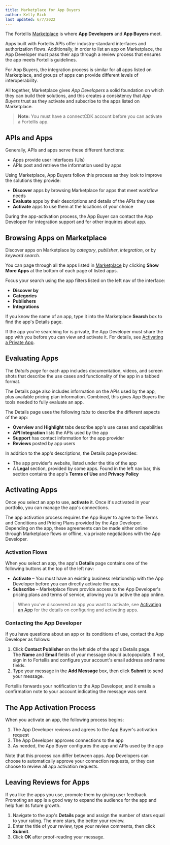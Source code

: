 ```yaml
---
title: Marketplace for App Buyers
author: Kelly Rich
last updated: 6/7/2022
---
```


The Fortellis [Marketplace]($[marketplaceUrl]) is where **App Developers** and **App Buyers** meet.

Apps built with Fortellis APIs offer industry-standard interfaces and authorization flows. Additionally, in order to list an app on Marketplace, the App Developer must pass their app through a review process that ensures the app meets Fortellis guidelines.

For App Buyers, the integration process is similar for all apps listed on Marketplace, and groups of apps can provide different levels of interoperability.

All together, Marketplace gives *App Developers* a solid foundation on which they can build their solutions, and this creates a consistency that *App Buyers* trust as they activate and subscribe to the apps listed on Marketplace.

> **Note:** You must have a connectCDK account before you can activate a Fortellis app.

## APIs and Apps

Generally, APIs and apps serve these different functions:

* Apps provide user interfaces (UIs)
* APIs post and retrieve the information used by apps

Using Marketplace, App Buyers follow this process as they look to improve the solutions they provide:

* **Discover** apps by browsing Marketplace for apps that meet workflow needs
* **Evaluate** apps by their descriptions and details of the APIs they use
* **Activate** apps to use them at the locations of your choice

During the app-activation process, the App Buyer can contact the App Developer for integration support and for other inquiries about app.

## Browsing Apps on Marketplace

Discover apps on Marketplace by *category*, *publisher*, *integration*, or by *keyword search*.

You can page through all the apps listed in [Marketplace]($[marketplaceUrl]) by clicking **Show More Apps** at the bottom of each page of listed apps.

Focus your search using the app filters listed on the left nav of the interface:

* **Discover by**
* **Categories**
* **Publishers**
* **Integrations**

If you know the name of an app, type it into the Marketplace **Search** box to find the app's Details page.

If the app you're searching for is private, the App Developer must share the app with you before you can view and activate it. For details, see [Activating a Private App](/docs/marketplace-for-app-buyers/marketplace-for-apps/activating-private-apps).

## Evaluating Apps

The *Details page* for each app includes documentation, videos, and screen shots that describe the use cases and functionality of the app in a tabbed format.

The Details page also includes information on the APIs used by the app, plus available pricing plan information. Combined, this gives App Buyers the tools needed to fully evaluate an app.

The Details page uses the following *tabs* to describe the different aspects of the app:

* **Overview** and **Highlight** tabs describe app's use cases and capabilities
* **API Integration** lists the APIs used by the app
* **Support** has contact information for the app provider
* **Reviews** posted by app users

In addition to the app's descriptions, the Details page provides:

* The app provider's website, listed under the title of the app
* A **Legal** section, provided by some apps. Found in the left nav bar, this section contains the app's **Terms of Use** and **Privacy Policy**

## Activating Apps

Once you select an app to use, **activate** it. Once it's activated in your portfolio, you can manage the app's connections.

The app activation process requires the App Buyer to agree to the Terms and Conditions and Pricing Plans provided by the App Developer. Depending on the app, these agreements can be made either online through Marketplace flows or offline, via private negotiations with the App Developer.

### Activation Flows

When you select an app, the app's **Details** page contains one of the following buttons at the top of the left nav:

* **Activate** – You must have an existing business relationship with the App Developer before you can directly activate the app.
* **Subscribe** – Marketplace flows provide access to the App Developer's pricing plans and terms of service, allowing you to active the app online.

> When you've discovered an app you want to activate, see [Activating an App](/docs/marketplace/marketplace-for-apps/activating-apps) for the details on configuring and activating apps.

### Contacting the App Developer

If you have questions about an app or its conditions of use, contact the App Developer as follows:

1. Click **Contact Publisher** on the left side of the app's Details page.  
    The **Name** and **Email** fields of your message should autopopulate. If not, sign in to Fortellis and configure your account's email address and name fields.
1. Type your message in the **Add Message** box, then click **Submit** to send your message.

Fortellis forwards your notification to the App Developer, and it emails a confirmation note to your account indicating the message was sent.

## The App Activation Process

When you activate an app, the following process begins:

1. The App Developer reviews and agrees to the App Buyer's activation request
1. The App Developer approves connections to the app
1. As needed, the App Buyer configures the app and APIs used by the app

Note that this process can differ between apps. App Developers can choose to automatically approve your connection requests, or they can choose to review all app activation requests.

## Leaving Reviews for Apps

If you like the apps you use, promote them by giving user feedback. Promoting an app is a good way to expand the audience for the app and help fuel its future growth.

1. Navigate to the app's **Details** page and assign the number of stars equal to your rating. The more stars, the better your review.
1. Enter the title of your review, type your review comments, then click **Submit**.
1. Click **OK** after proof-reading your message.
